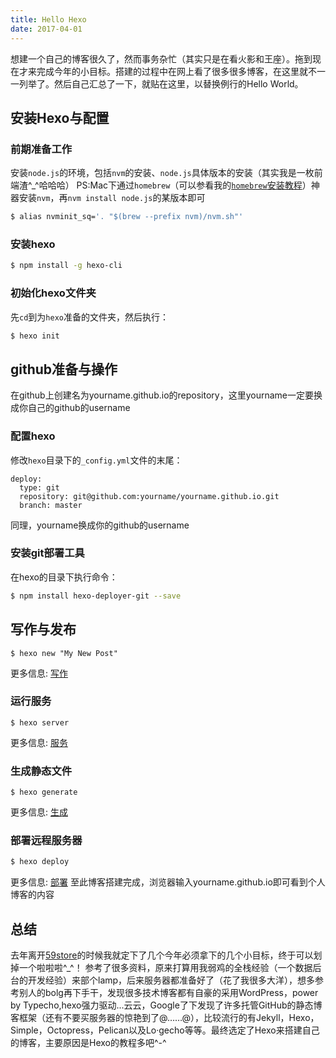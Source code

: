 ```yaml
---
title: Hello Hexo
date: 2017-04-01
---
```

想建一个自己的博客很久了，然而事务杂忙（其实只是在看火影和王座）。拖到现在才来完成今年的小目标。搭建的过程中在网上看了很多很多博客，在这里就不一一列举了。然后自己汇总了一下，就贴在这里，以替换例行的Hello World。
## 安装Hexo与配置
### 前期准备工作
安装``node.js``的环境，包括``nvm``的安装、``node.js``具体版本的安装（其实我是一枚前端渣^_^哈哈哈）
PS:Mac下通过``homebrew``（可以参看我的[``homebrew``安装教程](#)）神器安装``nvm``，再``nvm install node.js``的某版本即可
```  bash
$ alias nvminit_sq='. "$(brew --prefix nvm)/nvm.sh"'
```
### 安装hexo
``` bash
$ npm install -g hexo-cli
```
### 初始化hexo文件夹
先``cd``到为``hexo``准备的文件夹，然后执行：
```  bash
$ hexo init
```

## github准备与操作
在github上创建名为yourname.github.io的repository，这里yourname一定要换成你自己的github的username

### 配置hexo
修改``hexo``目录下的``_config.yml``文件的末尾：
```
deploy:
  type: git
  repository: git@github.com:yourname/yourname.github.io.git
  branch: master
```
同理，yourname换成你的github的username
### 安装git部署工具
在hexo的目录下执行命令：
``` bash
$ npm install hexo-deployer-git --save
```
## 写作与发布
```
$ hexo new "My New Post"
```
更多信息: [写作](https://hexo.io/zh-cn/docs/writing.html)
### 运行服务
```
$ hexo server
```
更多信息: [服务](https://hexo.io/zh-cn/docs/server.html)
### 生成静态文件
```
$ hexo generate
```
更多信息:  [生成](https://hexo.io/zh-cn/docs/generating.html)
### 部署远程服务器
``` bash
$ hexo deploy
```
更多信息:  [部署](https://hexo.io/zh-cn/docs/deployment.html)
至此博客搭建完成，浏览器输入yourname.github.io即可看到个人博客的内容
## 总结
去年离开[59store](www.59store.com)的时候我就定下了几个今年必须拿下的几个小目标，终于可以划掉一个啦啦啦^_^！
参考了很多资料，原来打算用我弱鸡的全栈经验（一个数据后台的开发经验）来部个lamp，后来服务器都准备好了（花了我很多大洋），想多参考别人的bolg再下手干，发现很多技术博客都有自豪的采用WordPress，power by Typecho,hexo强力驱动...云云，Google了下发现了许多托管GitHub的静态博客框架（还有不要买服务器的惊艳到了@……@），比较流行的有Jekyll，Hexo，Simple，Octopress，Pelican以及Lo·gecho等等。最终选定了Hexo来搭建自己的博客，主要原因是Hexo的教程多吧^-^
